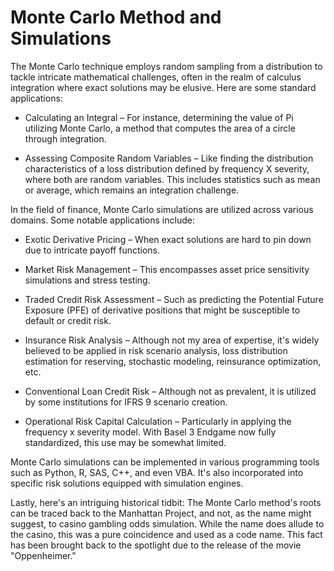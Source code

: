 # Monte Carlo Method and Simulations 

The Monte Carlo technique employs random sampling from a distribution to tackle intricate mathematical challenges, often in the realm of calculus integration where exact solutions may be elusive. Here are some standard applications:

* Calculating an Integral – For instance, determining the value of Pi utilizing Monte Carlo, a method that computes the area of a circle through integration.  

* Assessing Composite Random Variables – Like finding the distribution characteristics of a loss distribution defined by frequency X severity, where both are random variables. This includes statistics such as mean or average, which remains an integration challenge.  

In the field of finance, Monte Carlo simulations are utilized across various domains. Some notable applications include:

* Exotic Derivative Pricing – When exact solutions are hard to pin down due to intricate payoff functions.   

* Market Risk Management – This encompasses asset price sensitivity simulations and stress testing.  

* Traded Credit Risk Assessment – Such as predicting the Potential Future Exposure (PFE) of derivative positions that might be susceptible to default or credit risk.  

* Insurance Risk Analysis – Although not my area of expertise, it's widely believed to be applied in risk scenario analysis, loss distribution estimation for reserving, stochastic modeling, reinsurance optimization, etc.   

* Conventional Loan Credit Risk – Although not as prevalent, it is utilized by some institutions for IFRS 9 scenario creation.   

* Operational Risk Capital Calculation – Particularly in applying the frequency x severity model. With Basel 3 Endgame now fully standardized, this use may be somewhat limited.   

Monte Carlo simulations can be implemented in various programming tools such as Python, R, SAS, C++, and even VBA. It's also incorporated into specific risk solutions equipped with simulation engines.

Lastly, here's an intriguing historical tidbit: The Monte Carlo method's roots can be traced back to the Manhattan Project, and not, as the name might suggest, to casino gambling odds simulation. While the name does allude to the casino, this was a pure coincidence and used as a code name. This fact has been brought back to the spotlight due to the release of the movie "Oppenheimer."    

